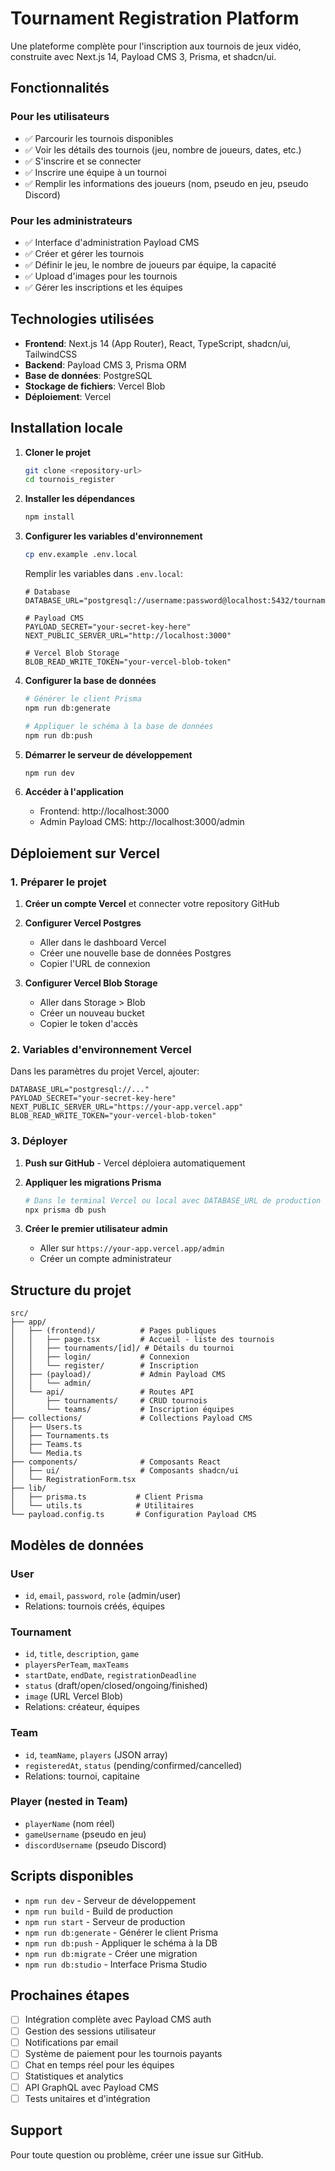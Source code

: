 # Tournament Registration Platform

Une plateforme complète pour l'inscription aux tournois de jeux vidéo, construite avec Next.js 14, Payload CMS 3, Prisma, et shadcn/ui.

## Fonctionnalités

### Pour les utilisateurs
- ✅ Parcourir les tournois disponibles
- ✅ Voir les détails des tournois (jeu, nombre de joueurs, dates, etc.)
- ✅ S'inscrire et se connecter
- ✅ Inscrire une équipe à un tournoi
- ✅ Remplir les informations des joueurs (nom, pseudo en jeu, pseudo Discord)

### Pour les administrateurs
- ✅ Interface d'administration Payload CMS
- ✅ Créer et gérer les tournois
- ✅ Définir le jeu, le nombre de joueurs par équipe, la capacité
- ✅ Upload d'images pour les tournois
- ✅ Gérer les inscriptions et les équipes

## Technologies utilisées

- **Frontend**: Next.js 14 (App Router), React, TypeScript, shadcn/ui, TailwindCSS
- **Backend**: Payload CMS 3, Prisma ORM
- **Base de données**: PostgreSQL
- **Stockage de fichiers**: Vercel Blob
- **Déploiement**: Vercel

## Installation locale

1. **Cloner le projet**
   ```bash
   git clone <repository-url>
   cd tournois_register
   ```

2. **Installer les dépendances**
   ```bash
   npm install
   ```

3. **Configurer les variables d'environnement**
   ```bash
   cp env.example .env.local
   ```
   
   Remplir les variables dans `.env.local`:
   ```env
   # Database
   DATABASE_URL="postgresql://username:password@localhost:5432/tournament_db"
   
   # Payload CMS
   PAYLOAD_SECRET="your-secret-key-here"
   NEXT_PUBLIC_SERVER_URL="http://localhost:3000"
   
   # Vercel Blob Storage
   BLOB_READ_WRITE_TOKEN="your-vercel-blob-token"
   ```

4. **Configurer la base de données**
   ```bash
   # Générer le client Prisma
   npm run db:generate
   
   # Appliquer le schéma à la base de données
   npm run db:push
   ```

5. **Démarrer le serveur de développement**
   ```bash
   npm run dev
   ```

6. **Accéder à l'application**
   - Frontend: http://localhost:3000
   - Admin Payload CMS: http://localhost:3000/admin

## Déploiement sur Vercel

### 1. Préparer le projet

1. **Créer un compte Vercel** et connecter votre repository GitHub

2. **Configurer Vercel Postgres**
   - Aller dans le dashboard Vercel
   - Créer une nouvelle base de données Postgres
   - Copier l'URL de connexion

3. **Configurer Vercel Blob Storage**
   - Aller dans Storage > Blob
   - Créer un nouveau bucket
   - Copier le token d'accès

### 2. Variables d'environnement Vercel

Dans les paramètres du projet Vercel, ajouter:

```env
DATABASE_URL="postgresql://..."
PAYLOAD_SECRET="your-secret-key-here"
NEXT_PUBLIC_SERVER_URL="https://your-app.vercel.app"
BLOB_READ_WRITE_TOKEN="your-vercel-blob-token"
```

### 3. Déployer

1. **Push sur GitHub** - Vercel déploiera automatiquement

2. **Appliquer les migrations Prisma**
   ```bash
   # Dans le terminal Vercel ou local avec DATABASE_URL de production
   npx prisma db push
   ```

3. **Créer le premier utilisateur admin**
   - Aller sur `https://your-app.vercel.app/admin`
   - Créer un compte administrateur

## Structure du projet

```
src/
├── app/
│   ├── (frontend)/          # Pages publiques
│   │   ├── page.tsx         # Accueil - liste des tournois
│   │   ├── tournaments/[id]/ # Détails du tournoi
│   │   ├── login/           # Connexion
│   │   └── register/        # Inscription
│   ├── (payload)/           # Admin Payload CMS
│   │   └── admin/
│   └── api/                 # Routes API
│       ├── tournaments/     # CRUD tournois
│       └── teams/           # Inscription équipes
├── collections/             # Collections Payload CMS
│   ├── Users.ts
│   ├── Tournaments.ts
│   ├── Teams.ts
│   └── Media.ts
├── components/              # Composants React
│   ├── ui/                  # Composants shadcn/ui
│   └── RegistrationForm.tsx
├── lib/
│   ├── prisma.ts           # Client Prisma
│   └── utils.ts            # Utilitaires
└── payload.config.ts       # Configuration Payload CMS
```

## Modèles de données

### User
- `id`, `email`, `password`, `role` (admin/user)
- Relations: tournois créés, équipes

### Tournament
- `id`, `title`, `description`, `game`
- `playersPerTeam`, `maxTeams`
- `startDate`, `endDate`, `registrationDeadline`
- `status` (draft/open/closed/ongoing/finished)
- `image` (URL Vercel Blob)
- Relations: créateur, équipes

### Team
- `id`, `teamName`, `players` (JSON array)
- `registeredAt`, `status` (pending/confirmed/cancelled)
- Relations: tournoi, capitaine

### Player (nested in Team)
- `playerName` (nom réel)
- `gameUsername` (pseudo en jeu)
- `discordUsername` (pseudo Discord)

## Scripts disponibles

- `npm run dev` - Serveur de développement
- `npm run build` - Build de production
- `npm run start` - Serveur de production
- `npm run db:generate` - Générer le client Prisma
- `npm run db:push` - Appliquer le schéma à la DB
- `npm run db:migrate` - Créer une migration
- `npm run db:studio` - Interface Prisma Studio

## Prochaines étapes

- [ ] Intégration complète avec Payload CMS auth
- [ ] Gestion des sessions utilisateur
- [ ] Notifications par email
- [ ] Système de paiement pour les tournois payants
- [ ] Chat en temps réel pour les équipes
- [ ] Statistiques et analytics
- [ ] API GraphQL avec Payload CMS
- [ ] Tests unitaires et d'intégration

## Support

Pour toute question ou problème, créer une issue sur GitHub.